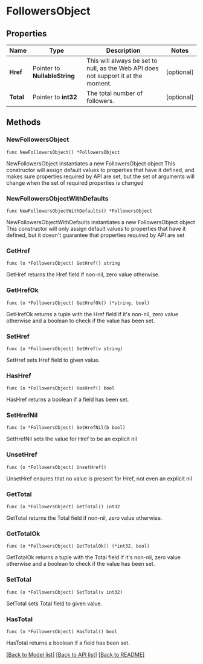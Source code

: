 # FollowersObject

## Properties

Name | Type | Description | Notes
------------ | ------------- | ------------- | -------------
**Href** | Pointer to **NullableString** | This will always be set to null, as the Web API does not support it at the moment.  | [optional] 
**Total** | Pointer to **int32** | The total number of followers.  | [optional] 

## Methods

### NewFollowersObject

`func NewFollowersObject() *FollowersObject`

NewFollowersObject instantiates a new FollowersObject object
This constructor will assign default values to properties that have it defined,
and makes sure properties required by API are set, but the set of arguments
will change when the set of required properties is changed

### NewFollowersObjectWithDefaults

`func NewFollowersObjectWithDefaults() *FollowersObject`

NewFollowersObjectWithDefaults instantiates a new FollowersObject object
This constructor will only assign default values to properties that have it defined,
but it doesn't guarantee that properties required by API are set

### GetHref

`func (o *FollowersObject) GetHref() string`

GetHref returns the Href field if non-nil, zero value otherwise.

### GetHrefOk

`func (o *FollowersObject) GetHrefOk() (*string, bool)`

GetHrefOk returns a tuple with the Href field if it's non-nil, zero value otherwise
and a boolean to check if the value has been set.

### SetHref

`func (o *FollowersObject) SetHref(v string)`

SetHref sets Href field to given value.

### HasHref

`func (o *FollowersObject) HasHref() bool`

HasHref returns a boolean if a field has been set.

### SetHrefNil

`func (o *FollowersObject) SetHrefNil(b bool)`

 SetHrefNil sets the value for Href to be an explicit nil

### UnsetHref
`func (o *FollowersObject) UnsetHref()`

UnsetHref ensures that no value is present for Href, not even an explicit nil
### GetTotal

`func (o *FollowersObject) GetTotal() int32`

GetTotal returns the Total field if non-nil, zero value otherwise.

### GetTotalOk

`func (o *FollowersObject) GetTotalOk() (*int32, bool)`

GetTotalOk returns a tuple with the Total field if it's non-nil, zero value otherwise
and a boolean to check if the value has been set.

### SetTotal

`func (o *FollowersObject) SetTotal(v int32)`

SetTotal sets Total field to given value.

### HasTotal

`func (o *FollowersObject) HasTotal() bool`

HasTotal returns a boolean if a field has been set.


[[Back to Model list]](../README.md#documentation-for-models) [[Back to API list]](../README.md#documentation-for-api-endpoints) [[Back to README]](../README.md)


